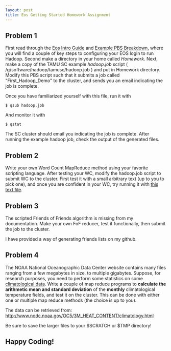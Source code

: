 ```yaml
---
layout: post
title: Eos Getting Started Homework Assignment
---
```


## Problem 1
First read through the [Eos Intro Guide](../22/EOS-Intro.html "The trick is in the Gotchas") and [Example PBS Breakdown](../pbs-breakdown.html), where you will find a couple of key steps to configuring your EOS login to run Hadoop. Second make a directory in your home called *Homework*. Next, make a copy of the TAMU SC example *hadoop.job* script ( /g/software/hadoop/tamusc/hadoop.job ) and put in Homework directory. Modify this PBS script such that it submits a job called "First_Hadoop_Demo" to the cluster, and sends you an email indicating the job is complete.

Once you have familiarized yourself with this file, run it with

```
$ qsub hadoop.job
```

And monitor it with 

```
$ qstat
```

The SC cluster should email you indicating the job is complete. After running the example hadoop job, check the output of the generated files.

## Problem 2
Write your own Word Count MapReduce method using your favorite scripting language. After testing your WC, modify the hadoop.job script to submit WC to the cluster. First test it with a small arbitrary text (up to you to pick one), and once you are confident in your WC, try running it with [this text file](http://www.gutenberg.org/files/1661/1661.txt).


## Problem 3
The scripted Friends of Friends algorithm is missing from my documentation. Make your own FoF reducer, test it functionally, then submit the job to the cluster.

I have provided a way of generating friends lists on my github.


## Problem 4
The NOAA National Oceanographic Data Center website contains many files ranging from a few megabytes in size, to multiple gigabytes. Suppose, for research purposes, you need to perform some statistics on some [climatological data](http://www.nodc.noaa.gov/OC5/3M_HEAT_CONTENT/climatology.html). Write a couple of map reduce programs to **calculate the arithmetic mean and standard deviation** of the **monthly** climatological temperature fields, and test it on the cluster. This can be done with either one or multiple map reduce methods (the choice is up to you).


The data can be retrieved from: http://www.nodc.noaa.gov/OC5/3M_HEAT_CONTENT/climatology.html 

Be sure to save the larger files to your $SCRATCH or $TMP directory!



## Happy Coding!
